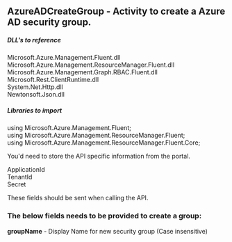 ## AzureADCreateGroup - Activity to create a Azure AD security group.

##### DLL's to reference
Microsoft.Azure.Management.Fluent.dll </br>
Microsoft.Azure.Management.ResourceManager.Fluent.dll </br>
Microsoft.Azure.Management.Graph.RBAC.Fluent.dll </br>
Microsoft.Rest.ClientRuntime.dll </br>
System.Net.Http.dll </br>
Newtonsoft.Json.dll </br>

##### Libraries to import
using Microsoft.Azure.Management.Fluent; </br>
using Microsoft.Azure.Management.ResourceManager.Fluent; </br>
using Microsoft.Azure.Management.ResourceManager.Fluent.Core;

You'd need to store the API specific information from the portal.

ApplicationId </br>
TenantId </br>
Secret </br>

These fields should be sent when calling the API.

### The below fields needs to be provided to create a group:
**groupName**           - Display Name for new security group (Case insensitive)
